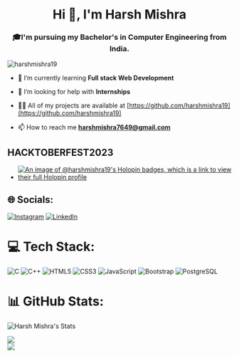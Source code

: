 <h1 align="center">Hi 👋, I'm Harsh Mishra</h1>
<h3 align="center">🎓I'm pursuing my Bachelor's in Computer Engineering from India.</h3>

<p align="left"> <img src="https://komarev.com/ghpvc/?username=harshmishra19&label=Profile%20views&color=0e75b6&style=flat" alt="harshmishra19" /> </p>

- 🌱 I’m currently learning **Full stack Web Development**

- 🤝 I’m looking for help with **Internships**

- 👨‍💻 All of my projects are available at [https://github.com/harshmishra19](https://github.com/harshmishra19)

- 📫 How to reach me **harshmishra7649@gmail.com**


## HACKTOBERFEST2023
- [![An image of @harshmishra19's Holopin badges, which is a link to view their full Holopin profile](https://holopin.me/harshmishra19)](https://holopin.io/@harshmishra19)

## 🌐 Socials:
[![Instagram](https://img.shields.io/badge/Instagram-%23E4405F.svg?logo=Instagram&logoColor=white)](https://www.instagram.com/_harsh_mishra_49/) [![LinkedIn](https://img.shields.io/badge/LinkedIn-%230077B5.svg?logo=linkedin&logoColor=white)](https://www.linkedin.com/in/harsh-mishra-7bb49523a/)

# 💻 Tech Stack:
![C](https://img.shields.io/badge/c-%2300599C.svg?style=flat&logo=c&logoColor=white) ![C++](https://img.shields.io/badge/c++-%2300599C.svg?style=flat&logo=c%2B%2B&logoColor=white) ![HTML5](https://img.shields.io/badge/html5-%23E34F26.svg?style=flat&logo=html5&logoColor=white) ![CSS3](https://img.shields.io/badge/css3-%231572B6.svg?style=flat&logo=css3&logoColor=white) ![JavaScript](https://img.shields.io/badge/javascript-%23323330.svg?style=flat&logo=javascript&logoColor=%23F7DF1E) ![Bootstrap](https://img.shields.io/badge/bootstrap-%23563D7C.svg?style=flat&logo=bootstrap&logoColor=white) ![PostgreSQL](https://img.shields.io/badge/postgresql-%23316192.svg?style=flat&logo=postgresql&logoColor=white)
# 📊 GitHub Stats:

![Harsh Mishra's Stats](https://github-readme-stats.vercel.app/api?username=harshmishra19&theme=algolia&show_icons=true&hide_border=true&count_private=true)

![](https://github-readme-streak-stats.herokuapp.com/?user=harshmishra19&theme=dark&hide_border=false)<br/>
![](https://github-readme-stats.vercel.app/api/top-langs/?username=harshmishra19&theme=dark&hide_border=false&include_all_commits=true&count_private=false&layout=compact)
